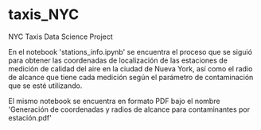 # taxis_NYC
NYC Taxis Data Science Project 

En el notebook 'stations_info.ipynb' se encuentra el proceso que se siguió para obtener las coordenadas de localización de las estaciones de medición de calidad del aire en la ciudad de Nueva York, así como el radio de alcance que tiene cada medición según el parámetro de contaminación que se esté utilizando. 

El mismo notebook se encuentra en formato PDF bajo el nombre 'Generación de coordenadas y radios de alcance para contaminantes por estación.pdf'
